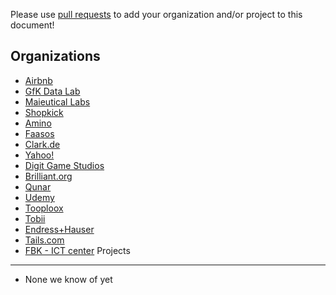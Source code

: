 Please use [pull requests](https://github.com/airbnb/superset/pull/new/master)
to add your organization and/or project to this document!

Organizations
----------
 - [Airbnb](https://github.com/airbnb)
 - [GfK Data Lab](http://datalab.gfk.com)
 - [Maieutical Labs](https://cloudschooling.it)
 - [Shopkick](https://www.shopkick.com)
 - [Amino](https://amino.com)
 - [Faasos](http://faasos.com/)
 - [Clark.de](http://clark.de/)
 - [Yahoo!](www.yahoo.com)
 - [Digit Game Studios](https://www.digitgaming.com/)
 - [Brilliant.org](https://brilliant.org/)
 - [Qunar](https://www.qunar.com/)
 - [Udemy](https://www.udemy.com/)
 - [Tooploox](https://www.tooploox.com/)
 - [Tobii](http://www.tobii.com/)
 - [Endress+Hauser](http://www.endress.com/)
 - [Tails.com](https://tails.com)
 - [FBK - ICT center](http://ict.fbk.eu)
Projects
----------
 - None we know of yet
